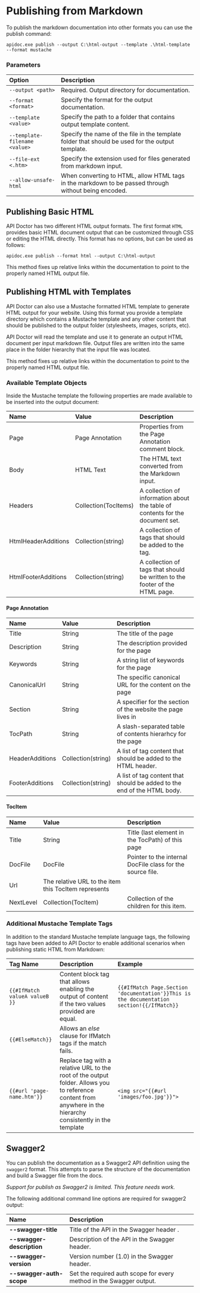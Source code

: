 # Publishing from Markdown

To publish the markdown documentation into other formats you can use the publish
command:

```
apidoc.exe publish --output C:\html-output --template .\html-template --format mustache
```

### Parameters

| Option                        | Description                                                                                      |
|:------------------------------|:-------------------------------------------------------------------------------------------------|
| `--output <path>`             | Required. Output directory for documentation.                                                    |
| `--format <format>`           | Specify the format for the output documentation.                                                 |
| `--template <value>`          | Specify the path to a folder that contains output template content.                              |
| `--template-filename <value>` | Specify the name of the file in the template folder that should be used for the output template. |
| `--file-ext <.htm>`           | Specify the extension used for files generated from markdown input.                              |
| `--allow-unsafe-html`         | When converting to HTML, allow HTML tags in the markdown to be passed through without being encoded. |

## Publishing Basic HTML

API Doctor has two different HTML output formats. The first format `HTML` provides
basic HTML document output that can be customized through CSS or editing the HTML
directly. This format has no options, but can be used as follows:

```
apidoc.exe publish --format html --output C:\html-output
```

This method fixes up relative links within the documentation to point to the
properly named HTML output file.

## Publishing HTML with Templates

API Doctor can also use a Mustache formatted HTML template to generate HTML output
for your website. Using this format you provide a template directory which
contains a Mustache template and any other content that should be published
to the output folder (stylesheets, images, scripts, etc).

API Doctor will read the template and use it to generate an output HTML document
per input markdown file. Output files are written into the same place in the
folder hierarchy that the input file was located.

This method fixes up relative links within the documentation to point to the
properly named HTML output file.

### Available Template Objects

Inside the Mustache template the following properties are made available to be
inserted into the output document:

| Name                | Value                | Description                                                                   |
|:--------------------|:---------------------|:------------------------------------------------------------------------------|
| Page                | Page Annotation      | Properties from the Page Annotation comment block.                            |
| Body                | HTML Text            | The HTML text converted from the Markdown input.                              |
| Headers             | Collection(TocItems) | A collection of information about the table of contents for the document set. |
| HtmlHeaderAdditions | Collection(string)   | A collection of tags that should be added to the <head> tag.                  |
| HtmlFooterAdditions | Collection(string)   | A collection of tags that should be written to the footer of the HTML page.   |

#### Page Annotation

| Name            | Value              | Description                                                             |
|:----------------|:-------------------|:------------------------------------------------------------------------|
| Title           | String             | The title of the page                                                   |
| Description     | String             | The description provided for the page                                   |
| Keywords        | String             | A string list of keywords for the page                                  |
| CanonicalUrl    | String             | The specific canonical URL for the content on the page                  |
| Section         | String             | A specifier for the section of the website the page lives in            |
| TocPath         | String             | A slash-separated table of contents hierarhcy for the page              |
| HeaderAdditions | Collection(string) | A list of tag content that should be added to the HTML header.          |
| FooterAdditions | Collection(string) | A list of tag content that should be added to the end of the HTML body. |

#### TocItem

| Name      | Value                                                | Description                                                |
|:----------|:-----------------------------------------------------|:-----------------------------------------------------------|
| Title     | String                                               | Title (last element in the TocPath) of this page           |
| DocFile   | DocFile                                              | Pointer to the internal DocFile class for the source file. |
| Url       | The relative URL to the item this TocItem represents |                                                            |
| NextLevel | Collection(TocItem)                                  | Collection of the children for this item.                  |


### Additional Mustache Template Tags

In addition to the standard Mustache template language tags, the following
tags have been added to API Doctor to enable additional scenarios when publishing
static HTML from Markdown:

| Tag Name | Description | Example |
|:--- |:--- |:---|
| `{{#IfMatch valueA valueB }}` | Content block tag that allows enabling the output of content if the two values provided are equal. | `{{#IfMatch Page.Section 'documentation'}}This is the documentation section!{{/IfMatch}}` |
| `{{#ElseMatch}}` | Allows an _else_ clause for IfMatch tags if the match fails. | |
| `{{#url 'page-name.htm'}}` | Replace tag with a relative URL to the root of the output folder. Allows you to reference content from anywhere in the hierarchy consistently in the template | `<img src="{{#url 'images/foo.jpg'}}">` |


## Swagger2

You can publish the documentation as a Swagger2 API definition using the
`swagger2` format. This attempts to parse the structure of the documentation and
build a Swagger file from the docs.

_Support for publish as Swagger2 is limited. This feature needs work._

The following additional command line options are required for swagger2 output:

| Name                    | Description                                                         |
|:------------------------|:--------------------------------------------------------------------|
| **--swagger-title**       | Title of the API in the Swagger header .                            |
| **--swagger-description** | Description of the API in the Swagger header.                       |
| **--swagger-version**     | Version number (1.0) in the Swagger header.                         |
| **--swagger-auth-scope**  | Set the required auth scope for every method in the Swagger output. |
